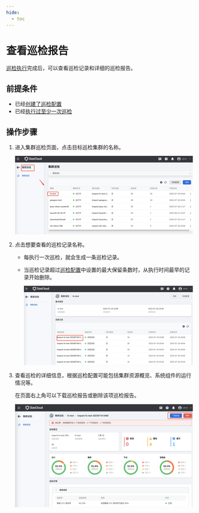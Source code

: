 ```yaml
---
hide:
  - toc
---
```


# 查看巡检报告

[巡检执行](inspect.md)完成后，可以查看巡检记录和详细的巡检报告。

## 前提条件

- 已经[创建了巡检配置](config.md)
- 已经[执行过至少一次巡检](inspect.md)

## 操作步骤

1. 进入集群巡检页面，点击目标巡检集群的名称。

    ![start](../../images/inspect07.png)

2. 点击想要查看的巡检记录名称。

    - 每执行一次巡检，就会生成一条巡检记录。
    - 当巡检记录超过[巡检配置](config.md)中设置的最大保留条数时，从执行时间最早的记录开始删除。

        ![start](../../images/inspect08.png)

3. 查看巡检的详细信息，根据巡检配置可能包括集群资源概览、系统组件的运行情况等。
  
    在页面右上角可以下载巡检报告或删除该项巡检报告。

    ![start](../../images/inspect09.png)
